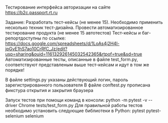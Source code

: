 Тестирование интерфейса авторизации на сайте https://b2c.passport.rt.ru

Задание:
Разработать тест-кейсы (не менее 15). Необходимо применить несколько техник тест-дизайна.
Провести автоматизированное тестирование продукта (не менее 15 автотестов)
Тест-кейсы и баг-репортдоступны по ссылке: https://docs.google.com/spreadsheets/d/1LoAs4j2H4l-jpGvE1hS7ao10CrRfC_Jz/edit?usp=sharing&ouid=116132926145032542365&rtpof=true&sd=true
Автоматизированные тесты, описанные в файле test_form.py, соответствуют представленым выше тест-кейсам и идут в том же порядке!

В файле settings.py указаны действующий логин, пароль зарегистрированного пользователя
В файле conftest.py прописана фикстура открытия и закрытия браузера

Запуск тестов при помощи команд в консоли: python -m pytest -v --driver Chrome  tests/test_form.py
Для правильной работы тестов необходимо установить следующие библиотеки в Python:
pytest
pytest-selenium
selenium
